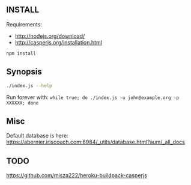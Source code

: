 ## INSTALL

Requirements:

 - http://nodejs.org/download/
 - http://casperjs.org/installation.html

```
npm install
```

## Synopsis

```sh
./index.js --help
```

Run forever with: `while true; do ./index.js -u john@example.org -p XXXXXX; done`

## Misc

Default database is here: https://abernier.iriscouch.com:6984/_utils/database.html?aum/_all_docs

## TODO

https://github.com/misza222/heroku-buildpack-casperjs